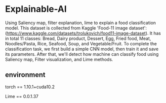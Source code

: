 # Explainable-AI
Using Saliency map, filter explanation, lime to explain a food classification model. This dataset is collected from Kaggle 'Food-11 image dataset':
(https://www.kaggle.com/datasets/trolukovich/food11-image-dataset). It has in total 11 classes: Bread, Dairy product, Dessert, Egg, Fried food, Meat, Noodles/Pasta, Rice, Seafood, Soup, and Vegetable/Fruit. To complete the classification task, we first build a simple CNN model, then train it and save its parameters. After that, we'll detect how machine can classify food using Saliency map, Filter visualization, and Lime methods.

## environment
torch == 1.10.1+cuda10.2

Lime == 0.0.1.37
